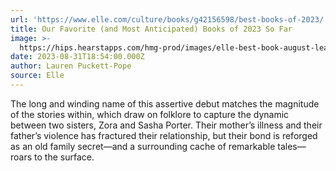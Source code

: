 ```yaml
---
url: 'https://www.elle.com/culture/books/g42156598/best-books-of-2023/'
title: Our Favorite (and Most Anticipated) Books of 2023 So Far
image: >-
  https://hips.hearstapps.com/hmg-prod/images/elle-best-book-august-lead-64f0de3e4be27.jpg?crop=1.00xw:1.00xh;0,0
date: 2023-08-31T18:54:00.000Z
author: Lauren Puckett-Pope
source: Elle
---
```


The long and winding name of this assertive debut matches the magnitude of the stories within, which draw on folklore to capture the dynamic between two sisters, Zora and Sasha Porter. Their mother’s illness and their father’s violence has fractured their relationship, but their bond is reforged as an old family secret—and a surrounding cache of remarkable tales—roars to the surface.
